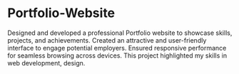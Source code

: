 # Portfolio-Website
Designed and developed a professional Portfolio website to showcase skills, projects, and achievements. Created an attractive and user-friendly interface to engage potential employers. Ensured responsive performance for seamless browsing across devices. This project highlighted my skills in web development, design.

